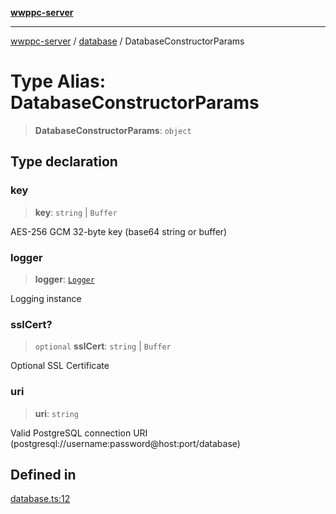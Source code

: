 [**wwppc-server**](../../README.md)

***

[wwppc-server](../../modules.md) / [database](../README.md) / DatabaseConstructorParams

# Type Alias: DatabaseConstructorParams

> **DatabaseConstructorParams**: `object`

## Type declaration

### key

> **key**: `string` \| `Buffer`

AES-256 GCM 32-byte key (base64 string or buffer)

### logger

> **logger**: [`Logger`](../../log/classes/Logger.md)

Logging instance

### sslCert?

> `optional` **sslCert**: `string` \| `Buffer`

Optional SSL Certificate

### uri

> **uri**: `string`

Valid PostgreSQL connection URI (postgresql://username:password@host:port/database)

## Defined in

[database.ts:12](https://github.com/WWPPC/WWPPC-server/blob/893fab4901e205d136b5570c7c0b518b74b2e9d9/src/database.ts#L12)
